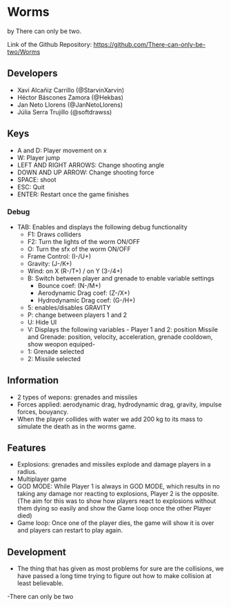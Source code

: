 # Worms
by There can only be two.

Link of the Github Repository: https://github.com/There-can-only-be-two/Worms

## Developers
- Xavi Alcañiz Carrillo (@StarvinXarvin)
- Héctor Báscones Zamora (@Hekbas)
- Jan Neto Llorens (@JanNetoLlorens)
- Júlia Serra Trujillo (@softdrawss)

## Keys
- A and D: Player movement on x
- W: Player jump
- LEFT AND RIGHT ARROWS: Change shooting angle
- DOWN AND UP ARROW: Change shooting force
- SPACE: shoot
- ESC: Quit
- ENTER: Restart once the game finishes

### Debug
- TAB: Enables and displays the following debug functionality
  - F1: Draws colliders
  - F2: Turn the lights of the worm ON/OFF
  - O: Turn the sfx of the worm ON/OFF
  - Frame Control: (I-/U+)
  - Gravity: (J-/K+)
  - Wind: on X (R-/T+) / on Y (3-/4+)
  - B: Switch between player and grenade to enable variable settings
    - Bounce coef: (N-/M+)
    - Aerodynamic Drag coef: (Z-/X+)
    - Hydrodynamic Drag coef: (G-/H+)
  - 5: enables/disables GRAVITY
  - P: change between players 1 and 2
  - U: Hide UI
  - V: Displays the following variables - Player 1 and 2: position Missile and Grenade: position, velocity, acceleration, grenade cooldown, show weopon equiped- 
  - 1: Grenade selected
  - 2: Missile selected
  
## Information
- 2 types of wepons: grenades and missiles
- Forces applied: aerodynamic drag, hydrodynamic drag, gravity, impulse forces, bouyancy.
- When the player collides with water we add 200 kg to its mass to simulate the death as in the worms game.
  
## Features
- Explosions: grenades and missiles explode and damage players in a radius.
- Multiplayer game
- GOD MODE: While Player 1 is always in GOD MODE, which results in no taking any damage nor reacting to explosions, Player 2 is the opposite. (The aim for this was to show how players react to explosions without them dying so easily and show the Game loop once the other Player died)
- Game loop: Once one of the player dies, the game will show it is over and players can restart to play again.

## Development

- The thing that has given as most problems for sure are the collisions, we have passed a long time trying to figure out how to make collision at least believable.

-There can only be two
